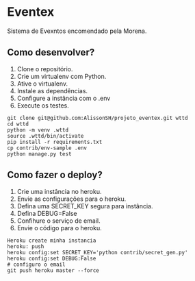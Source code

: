 # Eventex

Sistema de Evexntos encomendado pela Morena.

## Como desenvolver?
1. Clone o repositório.
2. Crie um virtualenv com Python.
3. Ative o virtualenv.
4. Instale as dependências.
5. Configure a instância com o .env
6. Execute os testes.

``` console
git clone git@github.com:AlissonSH/projeto_eventex.git wttd
cd wttd
python -m venv .wttd
source .wttd/bin/activate
pip install -r requirements.txt
cp contrib/env-sample .env
python manage.py test
```

## Como fazer o deploy?

1. Crie uma instância no heroku.
2. Envie as configurações para o heroku.
3. Defina uma SECRET_KEY segura para instância.
4. Defina DEBUG=False
5. Confihure o serviço de email.
6. Envie o código para o heroku.

``` Console
Heroku create minha instancia
heroku: push
heroku config:set SECRET_KEY='python contrib/secret_gen.py'
heroku config:set DEBUG:False
# configuro o email
git push heroku master --force
```
